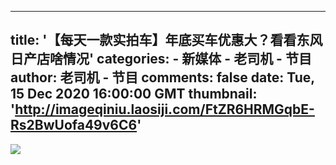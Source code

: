 
---
title: '【每天一款实拍车】年底买车优惠大？看看东风日产店啥情况'
categories: 
    - 新媒体
    - 老司机 - 节目
author: 老司机 - 节目
comments: false
date: Tue, 15 Dec 2020 16:00:00 GMT
thumbnail: 'http://imageqiniu.laosiji.com/FtZR6HRMGqbE-Rs2BwUofa49v6C6'
---

<div>   
<img src="http://imageqiniu.laosiji.com/FtZR6HRMGqbE-Rs2BwUofa49v6C6" referrerpolicy="no-referrer">  
</div>
            